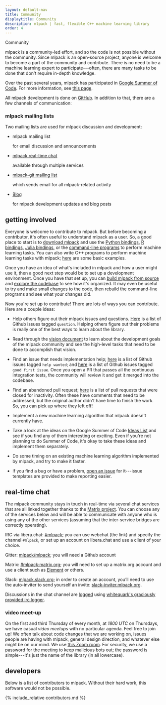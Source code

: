 ```yaml
---
layout: default-nav
title: Community
displaytitle: Community
description: mlpack | fast, flexible C++ machine learning library
order: 4
---
```


<div class="page-title-header">Community</div>

mlpack is a community-led effort, and so the code is not possible without the
community.  Since mlpack is an open-source project, anyone is welcome to become a
part of the community and contribute.  There is no need to be a machine learning
expert to participate---often, there are many tasks to be done that don't
require in-depth knowledge.

Over the past several years, mlpack has participated in [Google Summer of
Code](https://summerofcode.withgoogle.com).  For more information, see [this
page](gsoc.html).

All mlpack development is done on [GitHub](https://github.com/mlpack/mlpack).
In addition to that, there are a few channels of communication:

### mlpack mailing lists

Two mailing lists are used for mlpack discussion and development:

<ul class="flex-container">
  <li class="flex-item">
    <div class="card">
      <a href="https://www.mlpack.org/mailman3/postorius/lists/mlpack.lists.mlpack.org/" class="card-global-link"/>
      <i class="far fa-envelope fa-lg card-icon"></i>
      <p><a>mlpack mailing list</a></p><p>for email discussion and announcements</p>
    </div>
  </li>

  <li class="flex-item">
    <div class="card">
      <a href="#real-time-chat" class="card-global-link"/>
      <i class="far fa-comments fa-lg card-icon"></i>
      <p><a href="">mlpack real-time chat</a></p><p>available through multiple services</p>
    </div>
  </li>

  <li class="flex-item">
    <div class="card">
      <a href="https://www.mlpack.org/mailman3/postorius/lists/mlpack-git.lists.mlpack.org" class="card-global-link"/>
      <i class="fab fa-git-square fa-lg card-icon"></i>
      <p><a href="">mlpack-git mailing list</a></p><p>which sends email for all mlpack-related activity</p>
    </div>
  </li>

  <li class="flex-item">
    <div class="card">
      <a href="http://www.mlpack.org/blog/" class="card-global-link"/>
      <i class="far fa-newspaper fa-lg card-icon"></i>
      <p><a href="">Blog</a></p><p>for mlpack development updates and blog posts</p>
    </div>
  </li>
</ul>

## getting involved

Everyone is welcome to contribute to mlpack.  But before becoming a contributor,
it's often useful to understand mlpack as a user.  So, a good place to start is
to [download mlpack](index.html) and use the
[Python bindings](doc/mlpack-3.4.2/python_documentation.html),
[R bindings](doc/mlpack-3.4.2/r_documentation.html),
[Julia bindings](doc/mlpack-3.4.2/julia_documentation.html), or the
[command-line programs](doc/mlpack-3.4.2/cli_documentation.html) to perform machine learning
tasks.  You can also write C++ programs to perform machine learning tasks with
mlpack; [here](doc/mlpack-3.4.2/doxygen/sample.html) are some basic examples.

Once you have an idea of what's included in mlpack and how a user might use it,
then a good next step would be to set up a development environment.  Once you
have that set up, you can [build mlpack from
source](doc/mlpack-3.4.2/doxygen/build.html) and [explore the
codebase](https://github.com/mlpack/mlpack/) to see how it's organized.  It may
even be useful to try and make small changes to the code, then rebuild the
command-line programs and see what your changes did.

Now you're set up to contribute!  There are lots of ways you can contribute.
Here are a couple ideas:

 * Help others figure out their mlpack issues and questions.
   [Here](https://github.com/mlpack/mlpack/issues?q=is%3Aopen+is%3Aissue+label%3A%22t%3A+question%22)
   is a list of Github issues tagged `question`.  Helping others figure out
   their problems is really one of the best ways to learn about the library.

 * Read through the [vision document](papers/vision.pdf) to learn about the
   development goals of the mlpack community and see the high-level tasks that
   need to be done to accomplish that vision.

 * Find an issue that needs implementation help;
   [here](https://github.com/mlpack/mlpack/issues?q=is%3Aopen+is%3Aissue+label%3A%22help+wanted%22)
   is a list of Github issues tagged `help wanted`; and
   [here](https://github.com/mlpack/mlpack/issues?q=is%3Aopen+is%3Aissue+label%3A%22good+first+issue%22)
   is a list of Github issues tagged `good first issue`.  Once you open a PR
   that passes all the continuous integration tests, the community will review
   it and get it merged into the codebase.

 * Find an abandoned pull request;
   [here](https://github.com/mlpack/mlpack/pulls?q=is%3Aclosed+is%3Apr+label%3A%22s%3A+stale%22)
   is a list of pull requests that were closed for inactivity.  Often these have
   comments that need to be addressed, but the original author didn't have time
   to finish the work.  So, you can pick up where they left off!

 * Implement a new machine learning algorithm that mlpack doesn't currently
   have.

 * Take a look at the ideas on the Google Summer of Code
   [Ideas List](https://github.com/mlpack/mlpack/wiki/SummerOfCodeIdeas) and see
   if you find any of them interesting or exciting.  Even if you're not planning
   to do Summer of Code, it's okay to take these ideas and implement them
   separately.

 * Do some timing on an existing machine learning algorithm implemented by
   mlpack, and try to make it faster.

 * If you find a bug or have a problem,
   [open an issue](https://github.com/mlpack/mlpack) for it---issue templates
   are provided to make reporting easier.

## real-time chat

The mlpack community stays in touch in real-time via several chat services that are
all linked together thanks to the [Matrix project](http://www.matrix.org/). You can choose
any of the services below and will be able to communicate with anyone who is using any of
the other services (assuming that the inter-service bridges are correctly operating).

IRC via libera.chat: [#mlpack](http://web.libera.chat/); you can use webchat
(the link) and specify the channel `#mlpack`, or set up an account on
libera.chat and use a client of your choice.

Gitter: [mlpack/mlpack](https://gitter.im/mlpack/mlpack); you will need a Github account

Matrix: [#mlpack:matrix.org](https://matrix.org/); you will need to set up a matrix.org account and use a client such as [Element](https://element.io) or others.

Slack: [mlpack.slack.org](https://mlpack.slack.org/); in order to create an account, you’ll need to use the auto-inviter to send yourself an invite: [slack-inviter.mlpack.org](http://slack-inviter.mlpack.org:3000/).

Discussions in the chat channel are
[logged](https://libera.irclog.whitequark.org/mlpack/) using [whitequark's
graciously provided irc logger](https://github.com/whitequark/irclogger).

### video meet-up

On the first and third Thursday of every month, at *1800 UTC* on Thursdays, we
have casual _video meetups_ with no particular agenda.  Feel free to join up!
We often talk about code changes that we are working on, issues people are
having with mlpack, general design direction, and whatever else might be on our
mind.  We use [this Zoom room](https://zoom.us/j/3820896170).  For security, we
use a password for the meeting to keep malicious bots out; the password is
simple---it's just the name of the library (in all lowercase).

## developers

Below is a list of contributors to mlpack.  Without their hard work, this
software would not be possible.

{% include_relative contributors.md %}
